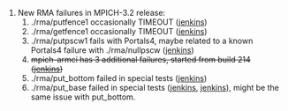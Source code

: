 1.  New RMA failures in MPICH-3.2 release:
    1.  ./rma/putfence1 occasionally TIMEOUT
        ([jenkins](https://jenkins.mpich.org/view/per-commit/job/mpich-review-tcp/compiler=gnu,jenkins_configure=strict,label=osx/951/testReport/\(root\)/summary_junit_xml/327_____rma_putfence1_4/))
    2.  ./rma/getfence1 occasionally TIMEOUT
        ([jenkins](https://jenkins.mpich.org/view/per-commit/job/mpich-review-tcp/947/compiler=gnu,jenkins_configure=strict,label=osx/testReport/junit/\(root\)/summary_junit_xml/333_____rma_getfence1_4/))
    3.  ./rma/putpscw1 fails with Portals4, maybe related to a known
        Portals4 failure with ./rma/nullpscw
        ([jenkins](https://jenkins.mpich.org/job/mpich-portals4/81/compiler=intel,jenkins_configure=debug,label=ib/testReport/junit/\(root\)/summary_junit_xml/333_____rma_putpscw1_4/))
    4.  <s> mpich-armci has 3 additional failures, started from build
        214 ([jenkins](https://jenkins.mpich.org/job/armci-mpi/214/))
        </s>
    5.  ./rma/put_bottom failed in special tests
        ([jenkins](https://jenkins.mpich.org/job/mpich-master-special-tests/compiler=pathscale,jenkins_configure=async,label=ubuntu64/308/testReport/junit/\(root\)/summary_junit_xml/396_____rma_put_bottom_2/))
    6.  ./rma/put_base failed in special tests
        ([jenkins](https://jenkins.mpich.org/job/mpich-master-special-tests/compiler=absoft,jenkins_configure=async,label=ubuntu64/lastCompletedBuild/testReport/),
        [jenkins](https://jenkins.mpich.org/job/mpich-mxm/lastCompletedBuild/compiler=gnu,jenkins_configure=async,label=ib/testReport/)),
        might be the same issue with put_bottom.